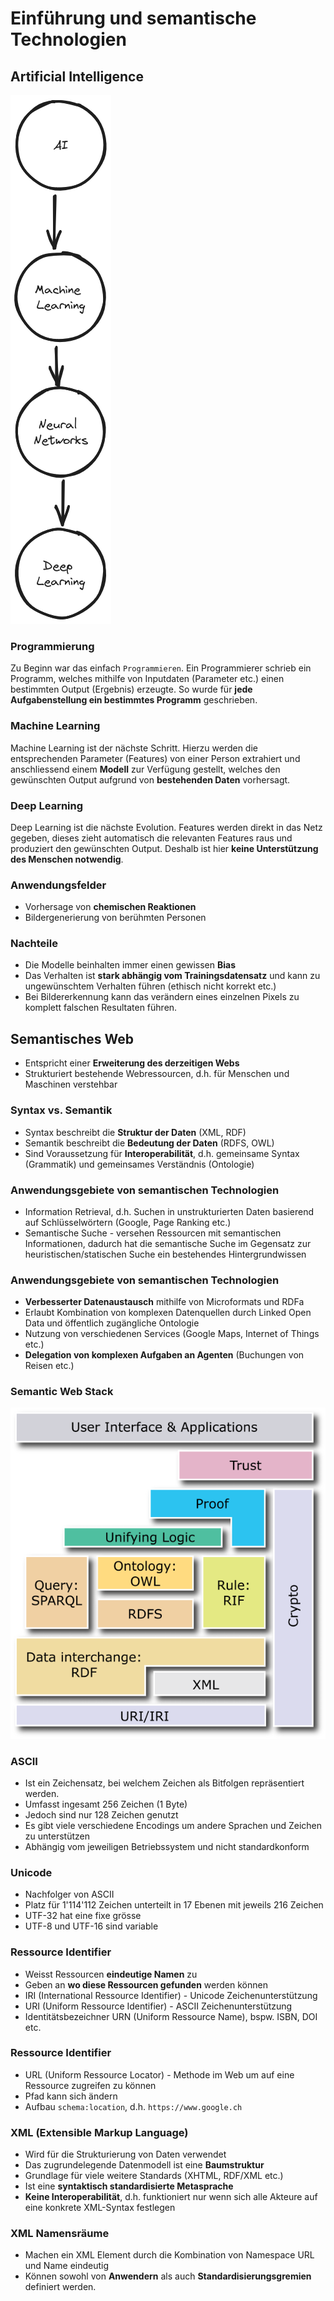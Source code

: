 # Einführung und semantische Technologien

## Artificial Intelligence
![AI Domänen](./images/ai_fields.png) 

### Programmierung
Zu Beginn war das einfach `Programmieren`. Ein Programmierer schrieb ein Programm, welches mithilfe von Inputdaten (Parameter etc.) einen bestimmten Output (Ergebnis) erzeugte. So wurde für **jede Aufgabenstellung ein bestimmtes Programm** geschrieben.

### Machine Learning
Machine Learning ist der nächste Schritt. Hierzu werden die entsprechenden Parameter (Features) von einer Person extrahiert und anschliessend einem **Modell** zur Verfügung gestellt, welches den gewünschten Output aufgrund von **bestehenden Daten**  vorhersagt.

### Deep Learning
Deep Learning ist die nächste Evolution. Features werden direkt in das Netz gegeben, dieses zieht automatisch die relevanten Features raus und produziert den gewünschten Output. Deshalb ist hier **keine Unterstützung des Menschen notwendig**.

### Anwendungsfelder
* Vorhersage von **chemischen Reaktionen**
* Bildergenerierung von berühmten Personen

### Nachteile 
* Die Modelle beinhalten immer einen gewissen **Bias**
* Das Verhalten ist **stark abhängig vom Trainingsdatensatz** und kann zu ungewünschtem Verhalten führen (ethisch nicht korrekt etc.)
* Bei Bildererkennung kann das verändern eines einzelnen Pixels zu komplett falschen Resultaten führen.

## Semantisches Web
* Entspricht einer **Erweiterung des derzeitigen Webs**
* Strukturiert bestehende Webressourcen, d.h. für Menschen und Maschinen verstehbar

### Syntax vs. Semantik
* Syntax beschreibt die **Struktur der Daten** (XML, RDF)
* Semantik beschreibt die **Bedeutung der Daten** (RDFS, OWL)
* Sind Voraussetzung für **Interoperabilität**, d.h. gemeinsame Syntax (Grammatik) und gemeinsames Verständnis (Ontologie)

### Anwendungsgebiete von semantischen Technologien
* Information Retrieval, d.h. Suchen in unstrukturierten Daten basierend auf Schlüsselwörtern (Google, Page Ranking etc.)
* Semantische Suche - versehen Ressourcen mit semantischen Informationen, dadurch hat die semantische Suche im Gegensatz zur heuristischen/statischen Suche ein bestehendes Hintergrundwissen

### Anwendungsgebiete von semantischen Technologien
* **Verbesserter Datenaustausch** mithilfe von Microformats und RDFa
* Erlaubt Kombination von komplexen Datenquellen durch Linked Open Data und öffentlich zugängliche Ontologie
* Nutzung von verschiedenen Services (Google Maps, Internet of Things etc.)
* **Delegation von komplexen Aufgaben an Agenten** (Buchungen von Reisen etc.)

### Semantic Web Stack
![Semantic Web Stack](./images/semantic_web_stack.png)

### ASCII
* Ist ein Zeichensatz, bei welchem Zeichen als Bitfolgen repräsentiert werden.
* Umfasst ingesamt 256 Zeichen (1 Byte)
* Jedoch sind nur 128 Zeichen genutzt
* Es gibt viele verschiedene Encodings um andere Sprachen und Zeichen zu unterstützen
* Abhängig vom jeweiligen Betriebssystem und nicht standardkonform

### Unicode
* Nachfolger von ASCII
* Platz für 1'114'112 Zeichen unterteilt in 17 Ebenen mit jeweils 216 Zeichen
* UTF-32 hat eine fixe grösse
* UTF-8 und UTF-16 sind variable

### Ressource Identifier
* Weisst Ressourcen **eindeutige Namen** zu
* Geben an **wo diese Ressourcen gefunden** werden können
* IRI (International Ressource Identifier) - Unicode Zeichenunterstützung
* URI (Uniform Ressource Identifier) - ASCII Zeichenunterstützung
* Identitätsbezeichner URN (Uniform Ressource Name), bspw. ISBN, DOI etc.

### Ressource Identifier
* URL (Uniform Ressource Locator) - Methode im Web um auf eine Ressource zugreifen zu können
* Pfad kann sich ändern
* Aufbau `schema:location`, d.h. `https://www.google.ch`

### XML (Extensible Markup Language)
* Wird für die Strukturierung von Daten verwendet
* Das zugrundelegende Datenmodell ist eine **Baumstruktur**
* Grundlage für viele weitere Standards (XHTML, RDF/XML etc.)
* Ist eine **syntaktisch standardisierte Metasprache**
* **Keine Interoperabilität**, d.h. funktioniert nur wenn sich alle Akteure auf eine konkrete XML-Syntax festlegen

### XML Namensräume
* Machen ein XML Element durch die Kombination von Namespace URL und Name eindeutig
* Können sowohl von **Anwendern** als auch **Standardisierungsgremien** definiert werden.

